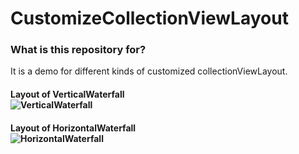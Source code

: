 # CustomizeCollectionViewLayout

### What is this repository for? ###

It is a demo for different kinds of customized collectionViewLayout.

#### Layout of VerticalWaterfall <br/> ![VerticalWaterfall](https://dl.dropboxusercontent.com/u/17691359/screenshots/VerticalWaterfall.gif)
#### Layout of HorizontalWaterfall <br/> ![HorizontalWaterfall](https://dl.dropboxusercontent.com/u/17691359/screenshots/HonrizontalWaterfall.png)
